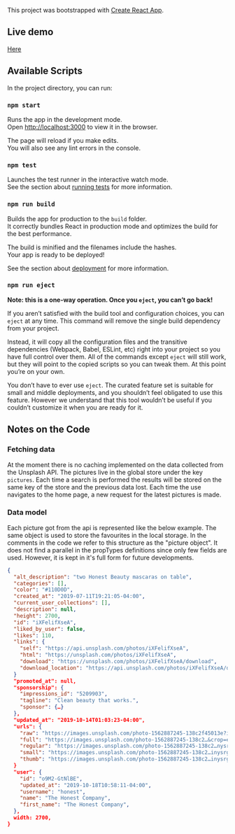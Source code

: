 This project was bootstrapped with [Create React App](https://github.com/facebook/create-react-app).

## Live demo
[Here](https://splashy-99075.firebaseapp.com)

## Available Scripts

In the project directory, you can run:

### `npm start`

Runs the app in the development mode.<br />
Open [http://localhost:3000](http://localhost:3000) to view it in the browser.

The page will reload if you make edits.<br />
You will also see any lint errors in the console.

### `npm test`

Launches the test runner in the interactive watch mode.<br />
See the section about [running tests](https://facebook.github.io/create-react-app/docs/running-tests) for more information.

### `npm run build`

Builds the app for production to the `build` folder.<br />
It correctly bundles React in production mode and optimizes the build for the best performance.

The build is minified and the filenames include the hashes.<br />
Your app is ready to be deployed!

See the section about [deployment](https://facebook.github.io/create-react-app/docs/deployment) for more information.

### `npm run eject`

**Note: this is a one-way operation. Once you `eject`, you can’t go back!**

If you aren’t satisfied with the build tool and configuration choices, you can `eject` at any time. This command will remove the single build dependency from your project.

Instead, it will copy all the configuration files and the transitive dependencies (Webpack, Babel, ESLint, etc) right into your project so you have full control over them. All of the commands except `eject` will still work, but they will point to the copied scripts so you can tweak them. At this point you’re on your own.

You don’t have to ever use `eject`. The curated feature set is suitable for small and middle deployments, and you shouldn’t feel obligated to use this feature. However we understand that this tool wouldn’t be useful if you couldn’t customize it when you are ready for it.

## Notes on the Code

### Fetching data
At the moment there is no caching implemented on the data collected from the Unsplash API.
The pictures live in the global store under the key `pictures`. Each time a search is performed the results will be stored on the same key of the store and the previous data lost. Each time the use navigates to the home page, a new request for the latest pictures is made.

### Data model
Each picture got from the api is represented like the below example. The same object is used to store the favourites in the local storage. In the comments in the code we refer to this structure as the "picture object". It does not find a parallel in the propTypes definitions since only few fields are used. However, it is kept in it's full form for future developments.
```json
{
  "alt_description": "two Honest Beauty mascaras on table",
  "categories": [],
  "color": "#110D0D",
  "created_at": "2019-07-11T19:21:05-04:00",
  "current_user_collections": [],
  "description": null,
  "height": 2700,
  "id": "iXFelifXseA",
  "liked_by_user": false,
  "likes": 110,
  "links": {
    "self": "https://api.unsplash.com/photos/iXFelifXseA",
    "html": "https://unsplash.com/photos/iXFelifXseA",
    "download": "https://unsplash.com/photos/iXFelifXseA/download",
    "download_location": "https://api.unsplash.com/photos/iXFelifXseA/download"}
  }
  "promoted_at": null,
  "sponsorship": {
    "impressions_id": "5209903",
    "tagline": "Clean beauty that works.",
    "sponsor": {…}
  },
  "updated_at": "2019-10-14T01:03:23-04:00",
  "urls": {
    "raw": "https://images.unsplash.com/photo-1562887245-138c2f45013e?ixlib=rb-1.2.1&ixid=eyJhcHBfaWQiOjk2NzI2fQ",
    "full": "https://images.unsplash.com/photo-1562887245-138c2…&crop=entropy&cs=srgb&ixid=eyJhcHBfaWQiOjk2NzI2fQ",
    "regular": "https://images.unsplash.com/photo-1562887245-138c2…nysrgb&w=1080&fit=max&ixid=eyJhcHBfaWQiOjk2NzI2fQ",
    "small": "https://images.unsplash.com/photo-1562887245-138c2…inysrgb&w=400&fit=max&ixid=eyJhcHBfaWQiOjk2NzI2fQ",
    "thumb": "https://images.unsplash.com/photo-1562887245-138c2…inysrgb&w=200&fit=max&ixid=eyJhcHBfaWQiOjk2NzI2fQ"}
  }
  "user": {
    "id": "o9M2-GtNlBE",
    "updated_at": "2019-10-18T10:58:11-04:00",
    "username": "honest",
    "name": "The Honest Company",
    "first_name": "The Honest Company",
  },
  width: 2700,
}
```